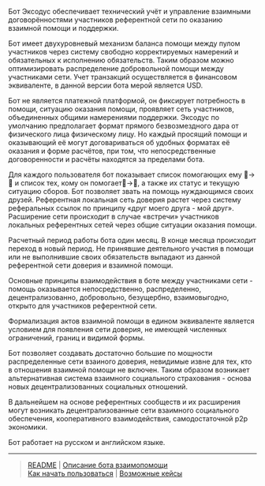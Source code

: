 Бот Эксодус обеспечивает технический  учёт и управление взаимными договорённостями участников референтной сети по оказанию взаимной помощи и поддержки.

Бот имеет двухуровневый механизм баланса помощи между пулом участников через систему свободно корректируемых намерений и обязательных к исполнению обязательств.  Таким образом можно оптимизировать распределение добровольной помощи между участниками сети. Учет транзакций осуществляется в финансовом эквиваленте, в данной версии бота мерой является USD.

Бот не является платежной платформой, он фиксирует потребность в помощи, ситуацию оказания помощи, проявляет сеть участников, объединенных общими намерениями поддержки.   Эксодус по умолчанию предполагает формат прямого безвозмездного дара от физического лица физическому лицу. Но каждый просящий помощи и оказывающий её могут договариваться об удобных форматах её оказания и форме расчётов, при том, что непосредственные договоренности и расчёты находятся за пределами бота.

Для каждого пользователя бот показывает список помогающих ему 👥->👤 и список тех, кому он помогает👤->👥, а также их статус и текущую ситуацию сборов. Бот позволяет звать на помощь нуждающимся своих друзей.  Референтная локальная сеть доверия растет через систему реферальных ссылок по принципу «друг моего друга - мой друг». Расширение сети происходит в случае «встречи» участников локальных референтных сетей через общие ситуации оказания помощи.

Расчетный период работы бота один месяц. В конце месяца происходит переход в новый период. Не принявшие деятельного участия в помощи или не выполнившие своих обязательств выпадают из данной референтной сети доверия и взаимной помощи.

Основные принципы взаимодействия в боте между участниками сети - помощь оказывается непосредственно, распределенно, децентрализованно, добровольно, безущербно, взаимовыгодно, открыто для участников референтной сети.

Формализация  актов взаимной помощи в едином эквиваленте является  условием для появления сети доверия, не имеющей численных ограничений, границ и видимой формы.

Бот позволяет создавать достаточно большие по мощности распределенные сети взаиного доверия, невидимые извне для тех, кто в отношения взаимной помощи не включен. Таким образом возникает альтернативная система взаимного социального страхования - основа новых децентрализованных социальных отношений.

В дальнейшем на основе референтных сообществ и их расширения могут возникать децентрализованные сети взаимного социального обеспечения, кооперативного взаимодействия, самодостаточной р2р экономики.

Бот работает на русском и английском языке.

----
> [README](README.md)  |   [Описание бота взаимопомощи](../index.md)    
> [Как начать пользоваться](../faq/how_start.md) |  [Возможные кейсы](../faq/cases.md)

